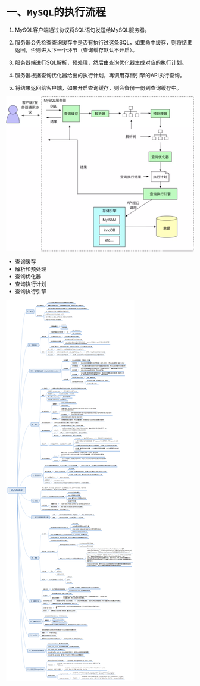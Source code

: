 # 一、`MySQL`的执行流程

1. MySQL客户端通过协议将SQL语句发送给MySQL服务器。

2. 服务器会先检查查询缓存中是否有执行过这条SQL，如果命中缓存，则将结果返回，否则进入下一个环节（查询缓存默认不开启）。
3. 服务器端进行SQL解析，预处理，然后由查询优化器生成对应的执行计划。

4. 服务器根据查询优化器给出的执行计划，再调用存储引擎的API执行查询。

5. 将结果返回给客户端，如果开启查询缓存，则会备份一份到查询缓存中。

![img](../../images/16910d7a35f569f9)

- 查询缓存
- 解析和预处理
- 查询优化器
- 查询执行计划
- 查询执行引擎









![img](../../images/16904596b0a3d8bb)